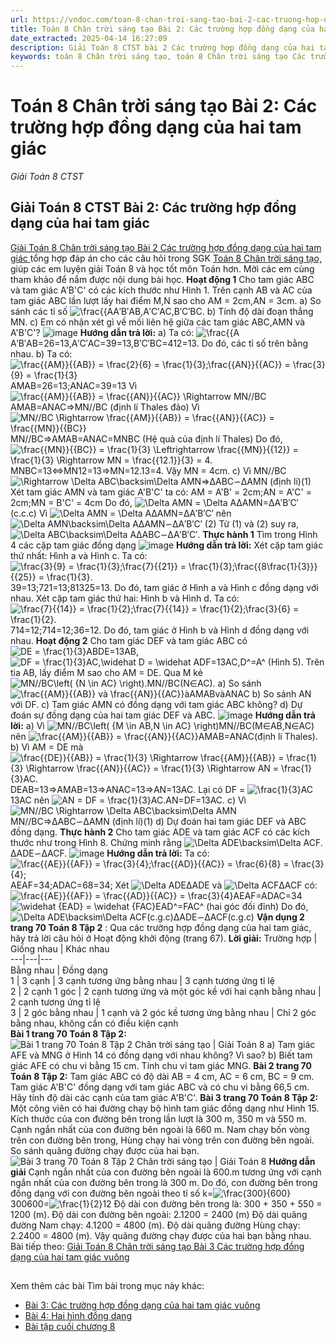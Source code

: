 ```yaml
---
url: https://vndoc.com/toan-8-chan-troi-sang-tao-bai-2-cac-truong-hop-dong-dang-cua-hai-tam-giac-325072
title: Toán 8 Chân trời sáng tạo Bài 2: Các trường hợp đồng dạng của hai tam giác - Giải Toán 8 CTST - VnDoc.com
date_extracted: 2025-04-14 16:27:09
description: Giải Toán 8 CTST bài 2 Các trường hợp đồng dạng của hai tam giác được VnDoc biên soạn lời giải nhằm giúp các em nắm được nội dung được học trong bài, luyện giải Toán 8 hiệu quả.
keywords: toán 8 Chân trời sáng tạo, toán 8 Chân trời sáng tạo Các trường hợp đồng dạng của hai tam giác, toán lớp 8 Chân trời sáng tạo, giải toán 8 Chân trời sáng tạo, giải sgk toán 8 Chân trời sáng tạo, sgk toán 8 Chân trời sáng tạo, sách giáo khoa toán 8 Chân trời sáng tạo, toán 8 Các trường hợp đồng dạng của hai tam giác, giải toán 8 ctst, giải toán 8 Các trường hợp đồng dạng của hai tam giác
---
```


# Toán 8 Chân trời sáng tạo Bài 2: Các trường hợp đồng dạng của hai tam giác
_Giải Toán 8 CTST_
## Giải Toán 8 CTST Bài 2: Các trường hợp đồng dạng của hai tam giác
[Giải Toán 8 Chân trời sáng tạo Bài 2 Các trường hợp đồng dạng của hai tam giác ](<https://vndoc.com/toan-8-chan-troi-sang-tao-bai-2-cac-truong-hop-dong-dang-cua-hai-tam-giac-325072>) tổng hợp đáp án cho các câu hỏi trong SGK [Toán 8 Chân trời sáng tạo,](<https://vndoc.com/toan-8-chan-troi-sang-tao>) giúp các em luyện giải Toán 8 và học tốt môn Toán hơn. Mời các em cùng tham khảo để nắm được nội dung bài học.
**Hoạt động 1**
Cho tam giác ABC và tam giác A'B'C' có các kích thước như Hình 1. Trên cạnh AB và AC của tam giác ABC lần lượt lấy hai điểm M,N sao cho AM = 2cm,AN = 3cm.
a\) So sánh các tỉ số ![\\frac{{A](https://i.vdoc.vn/data/image/blank.png)A′B′AB,A′C′AC,B′C′BC.
b\) Tính độ dài đoạn thẳng MN.
c\) Em có nhận xét gì về mối liên hệ giữa các tam giác ABC,AMN và A'B'C'?
![image](https://i.vdoc.vn/data/image/2024/07/25/1-85.png)
**Hướng dẫn trả lời:**
a\) Ta có: ![\\frac{{A](https://i.vdoc.vn/data/image/blank.png)A′B′AB=26=13,A′C′AC=39=13,B′C′BC=412=13. Do đó, các tỉ số trên bằng nhau.
b\) Ta có: ![\\frac{{AM}}{{AB}} = \\frac{2}{6} = \\frac{1}{3};\\frac{{AN}}{{AC}} = \\frac{3}{9} = \\frac{1}{3}](https://i.vdoc.vn/data/image/blank.png)AMAB=26=13;ANAC=39=13
Vì![\\frac{{AM}}{{AB}} = \\frac{{AN}}{{AC}} \\Rightarrow MN//BC](https://i.vdoc.vn/data/image/blank.png)AMAB=ANAC⇒MN//BC \(định lí Thales đảo\)
Vì ![MN//BC \\Rightarrow \\frac{{AM}}{{AB}} = \\frac{{AN}}{{AC}} = \\frac{{MN}}{{BC}}](https://i.vdoc.vn/data/image/blank.png)MN//BC⇒AMAB=ANAC=MNBC \(Hệ quả của định lí Thales\)
Do đó, ![\\frac{{MN}}{{BC}} = \\frac{1}{3} \\Leftrightarrow \\frac{{MN}}{{12}} = \\frac{1}{3} \\Rightarrow MN = \\frac{{12.1}}{3} = 4.](https://i.vdoc.vn/data/image/blank.png)MNBC=13⇔MN12=13⇒MN=12.13=4.
Vậy MN = 4cm.
c\) Vì MN//BC ![\\Rightarrow \\Delta ABC\\backsim\\Delta AMN](https://i.vdoc.vn/data/image/blank.png)⇒ΔABC∽ΔAMN \(định lí\)\(1\)
Xét tam giác AMN và tam giác A'B'C' ta có:
AM = A'B' = 2cm;AN = A'C' = 2cm;MN = B'C' = 4cm
Do đó, ![\\Delta AMN = \\Delta A](https://i.vdoc.vn/data/image/blank.png)ΔAMN=ΔA′B′C′ \(c.c.c\)
Vì ![\\Delta AMN = \\Delta A](https://i.vdoc.vn/data/image/blank.png)ΔAMN=ΔA′B′C′ nên ![\\Delta AMN\\backsim\\Delta A](https://i.vdoc.vn/data/image/blank.png)ΔAMN∽ΔA′B′C′ \(2\)
Từ \(1\) và \(2\) suy ra, ![\\Delta ABC\\backsim\\Delta A](https://i.vdoc.vn/data/image/blank.png)ΔABC∽ΔA′B′C′.
**Thực hành 1**
Tìm trong Hình 4 các cặp tam giác đồng dạng
![image](https://i.vdoc.vn/data/image/2024/07/25/1-86.png)
**Hướng dẫn trả lời:**
Xét cặp tam giác thứ nhất: Hình a và Hình c.
Ta có: ![\\frac{3}{9} = \\frac{1}{3};\\frac{7}{{21}} = \\frac{1}{3};\\frac{{8\\frac{1}{3}}}{{25}} = \\frac{1}{3}.](https://i.vdoc.vn/data/image/blank.png)39=13;721=13;81325=13.
Do đó, tam giác ở Hình a và Hình c đồng dạng với nhau.
Xét cặp tam giác thứ hai: Hình b và Hình d.
Ta có: ![\\frac{7}{{14}} = \\frac{1}{2};\\frac{7}{{14}} = \\frac{1}{2};\\frac{3}{6} = \\frac{1}{2}.](https://i.vdoc.vn/data/image/blank.png)714=12;714=12;36=12.
Do đó, tam giác ở Hình b và Hình d đồng dạng với nhau.
**Hoạt động 2**
Cho tam giác DEF và tam giác ABC có ![DE = \\frac{1}{3}AB](https://i.vdoc.vn/data/image/blank.png)DE=13AB, ![DF = \\frac{1}{3}AC,\\widehat D = \\widehat A](https://i.vdoc.vn/data/image/blank.png)DF=13AC,D^=A^ \(Hình 5\). Trên tia AB, lấy điểm M sao cho AM = DE. Qua M kẻ ![MN//BC\\left\( {N \\in AC} \\right\).](https://i.vdoc.vn/data/image/blank.png)MN//BC\(N∈AC\).
a\) So sánh ![\\frac{{AM}}{{AB}} và \\frac{{AN}}{{AC}}](https://i.vdoc.vn/data/image/blank.png)àAMABvàANAC
b\) So sánh AN với DF.
c\) Tam giác AMN có đồng dạng với tam giác ABC không?
d\) Dự đoán sự đồng dạng của hai tam giác DEF và ABC.
![image](https://i.vdoc.vn/data/image/2024/07/25/1-87.png)
**Hướng dẫn trả lời:**
a\) Vì ![MN//BC\\left\( {M \\in AB,N \\in AC} \\right\)](https://i.vdoc.vn/data/image/blank.png)MN//BC\(M∈AB,N∈AC\) nên ![\\frac{{AM}}{{AB}} = \\frac{{AN}}{{AC}}](https://i.vdoc.vn/data/image/blank.png)AMAB=ANAC\(định lí Thales\).
b\) Vì AM = DE mà ![\\frac{{DE}}{{AB}} = \\frac{1}{3} \\Rightarrow \\frac{{AM}}{{AB}} = \\frac{1}{3} \\Rightarrow \\frac{{AN}}{{AC}} = \\frac{1}{3} \\Rightarrow AN = \\frac{1}{3}AC.](https://i.vdoc.vn/data/image/blank.png)DEAB=13⇒AMAB=13⇒ANAC=13⇒AN=13AC.
Lại có DF = ![\\frac{1}{3}AC](https://i.vdoc.vn/data/image/blank.png)13AC nên ![AN = DF = \\frac{1}{3}AC.](https://i.vdoc.vn/data/image/blank.png)AN=DF=13AC.
c\) Vì ![MN//BC \\Rightarrow \\Delta ABC\\backsim\\Delta AMN](https://i.vdoc.vn/data/image/blank.png)MN//BC⇒ΔABC∽ΔAMN \(định lí\)\(1\)
d\) Dự đoán hai tam giác DEF và ABC đồng dạng.
**Thực hành 2**
Cho tam giác ADE và tam giác ACF có các kích thước như trong Hình 8. Chứng minh rằng ![\\Delta ADE\\backsim\\Delta ACF.](https://i.vdoc.vn/data/image/blank.png)ΔADE∽ΔACF.
![image](https://i.vdoc.vn/data/image/2024/07/25/1-88.png)
**Hướng dẫn trả lời:**
Ta có: ![\\frac{{AE}}{{AF}} = \\frac{3}{4};\\frac{{AD}}{{AC}} = \\frac{6}{8} = \\frac{3}{4};](https://i.vdoc.vn/data/image/blank.png)AEAF=34;ADAC=68=34;
Xét ![\\Delta ADE](https://i.vdoc.vn/data/image/blank.png)ΔADE và ![\\Delta ACF](https://i.vdoc.vn/data/image/blank.png)ΔACF có:
![\\frac{{AE}}{{AF}} = \\frac{{AD}}{{AC}} = \\frac{3}{4}](https://i.vdoc.vn/data/image/blank.png)AEAF=ADAC=34
![\\widehat {EAD} = \\widehat {FAC}](https://i.vdoc.vn/data/image/blank.png)EAD^=FAC^ \(hai góc đối đỉnh\)
Do đó,![\\Delta ADE\\backsim\\Delta ACF\(c.g.c\)](https://i.vdoc.vn/data/image/blank.png)ΔADE∽ΔACF\(c.g.c\)
**Vận dụng 2 trang 70 Toán 8 Tập 2** : Qua các trường hợp đồng dạng của hai tam giác, hãy trả lời câu hỏi ở Hoạt động khởi động \(trang 67\).
**Lời giải:**
Trường hợp |  Giống nhau |  Khác nhau  
---|---|---  
Bằng nhau |  Đồng dạng  
1 |  3 cạnh |  3 cạnh tương ứng bằng nhau |  3 cạnh tương ứng tỉ lệ  
2 |  2 cạnh 1 góc |  2 cạnh tương ứng và một góc kề với hai cạnh bằng nhau |  2 cạnh tương ứng tỉ lệ  
3 |  2 góc bằng nhau |  1 cạnh và 2 góc kề tương ứng bằng nhau |  Chỉ 2 góc bằng nhau, không cần có điều kiện cạnh  
**Bài 1 trang 70 Toán 8 Tập 2:**
![Bài 1 trang 70 Toán 8 Tập 2 Chân trời sáng tạo | Giải Toán 8](https://i.vdoc.vn/data/image/2024/07/25/bai-1-trang-70-toan-lop-8-tap-2.png)
a\) Tam giác AFE và MNG ở Hình 14 có đồng dạng với nhau không? Vì sao?
b\) Biết tam giác AFE có chu vi bằng 15 cm. Tính chu vi tam giác MNG.
**Bài 2 trang 70 Toán 8 Tập 2:** Tam giác ABC có độ dài AB = 4 cm, AC = 6 cm, BC = 9 cm. Tam giác A'B'C' đồng dạng với tam giác ABC và có chu vi bằng 66,5 cm. Hãy tính độ dài các cạnh của tam giác A'B'C'.
**Bài 3 trang 70 Toán 8 Tập 2:** Một công viên có hai đường chạy bộ hình tam giác đồng dạng như Hình 15. Kích thước của con đường bên trong lần lượt là 300 m, 350 m và 550 m. Cạnh ngắn nhất của con đường bên ngoài là 660 m. Nam chạy bốn vòng trên con đường bên trong, Hùng chạy hai vòng trên con đường bên ngoài. So sánh quãng đường chạy được của hai bạn.
![Bài 3 trang 70 Toán 8 Tập 2 Chân trời sáng tạo | Giải Toán 8](https://i.vdoc.vn/data/image/2024/07/25/bai-3-trang-70-toan-lop-8-tap-2.png)
**Hướng dẫn giải**
Cạnh ngắn nhất của con đường bên ngoài là 600.m tương ứng với cạnh ngắn nhất của con đường bên trong là 300 m.
Do đó, con đường bên trong đồng dạng với con đường bên ngoài theo tỉ số k=![\\frac{300}{600}](https://i.vdoc.vn/data/image/blank.png)300600=![\\frac{1}{2}](https://i.vdoc.vn/data/image/blank.png)12
Độ dài con đường bên trong là: 300 + 350 + 550 = 1200 \(m\).
Độ dài con đường bên ngoài: 2.1200 = 2400 \(m\)
Độ dài quãng đường Nam chạy: 4.1200 = 4800 \(m\).
Độ dài quãng đường Hùng chạy: 2.2400 = 4800 \(m\).
Vậy quãng đường chạy được của hai bạn bằng nhau.
Bài tiếp theo: [Giải Toán 8 Chân trời sáng tạo Bài 3 Các trường hợp đồng dạng của hai tam giác vuông](<https://vndoc.com/toan-8-chan-troi-sang-tao-bai-3-cac-truong-hop-dong-dang-cua-hai-tam-giac-vuong-325075>)
## 
Xem thêm các bài Tìm bài trong mục này khác:
  * [Bài 3: Các trường hợp đồng dạng của hai tam giác vuông](</toan-8-chan-troi-sang-tao-bai-3-cac-truong-hop-dong-dang-cua-hai-tam-giac-vuong-325075>)
  * [Bài 4: Hai hình đồng dạng](</toan-8-chan-troi-sang-tao-bai-4-hai-hinh-dong-dang-325077>)
  * [Bài tập cuối chương 8](</toan-8-chan-troi-sang-tao-bai-tap-cuoi-chuong-8-325079>)

